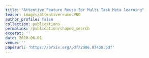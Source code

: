 ```yaml
---
title: "Attentive Feature Reuse for Multi Task Meta learning"
teaser: images/attentivereuse.PNG
author_profile: false
collection: publications
permalink: /publication/shaped_search
excerpt: ''
date: 2020-06-01
venue: ''
paperurl: 'https://arxiv.org/pdf/2006.07438.pdf'
---
```

